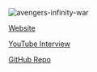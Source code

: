 
![avengers-infinity-war](https://github.com/IElhari/fortheusers/assets/134908803/5ea80b57-cd5f-4918-8ece-59b3ed438c4e)

[Website](https://ryanmontgomery.me/)

[YouTube Interview](https://www.youtube.com/watch?v=qjz_07-DvE0)

[GitHub Repo](https://github.com/0dayCTF?page=2&tab=repositories)
